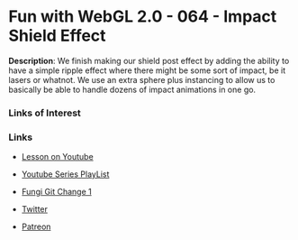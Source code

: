 # Fun with WebGL 2.0 - 064 - Impact Shield Effect
**Description**:
We finish making our shield post effect by adding the ability to have a simple ripple effect where there might be some sort of impact, be it lasers or whatnot. We use an extra sphere plus instancing to allow us to basically be able to handle dozens of impact animations in one go.

### Links of Interest


### Links
* [Lesson on Youtube](https://youtu.be/umgGFLhkdEo)
* [Youtube Series PlayList](https://www.youtube.com/playlist?list=PLMinhigDWz6emRKVkVIEAaePW7vtIkaIF)
* [Fungi Git Change 1](https://github.com/sketchpunk/FunWithWebGL2/commit/ef266409ea8c23146a0cb7364fa7253e99c68872)

* [Twitter](https://twitter.com/SketchpunkLabs)
* [Patreon](https://www.patreon.com/sketchpunk)